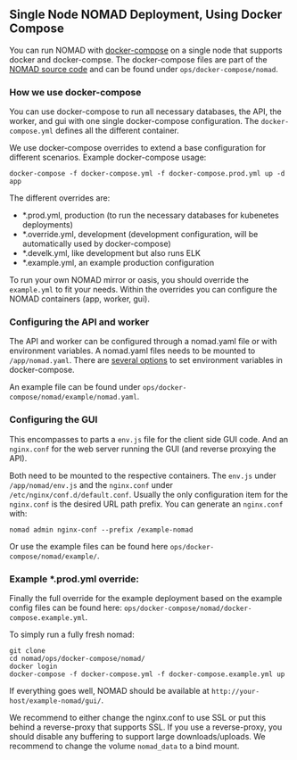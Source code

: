 ## Single Node NOMAD Deployment, Using Docker Compose

You can run NOMAD with [docker-compose](https://docs.docker.com/compose/) on a single node
that supports docker and docker-compse. The docker-compose files are part of the
[NOMAD source code](https://gitlab.mpcdf.mpg.de/nomad-lab/nomad-FAIR)
and can be found under `ops/docker-compose/nomad`.

### How we use docker-compose

You can use docker-compose to run all necessary databases, the API, the worker, and
gui with one single docker-compose configuration. The `docker-compose.yml` defines
all the different container.

We use docker-compose overrides to extend a base configuration for different scenarios.
Example docker-compose usage:

```
docker-compose -f docker-compose.yml -f docker-compose.prod.yml up -d app
```

The different overrides are:
- *.prod.yml, production (to run the necessary databases for kubenetes deployments)
- *.override.yml, development (development configuration, will be automatically used by docker-compose)
- *.develk.yml, like development but also runs ELK
- *.example.yml, an example production configuration

To run your own NOMAD mirror or oasis, you should override the `example.yml` to fit your needs.
Within the overrides you can configure the NOMAD containers (app, worker, gui).

### Configuring the API and worker

The API and worker can be configured through a nomad.yaml file or with environment
variables. A nomad.yaml files needs to be mounted to `/app/nomad.yaml`. There are
[several options](https://docs.docker.com/compose/environment-variables/) to set
environment variables in docker-compose.

An example file can be found under `ops/docker-compose/nomad/example/nomad.yaml`.

### Configuring the GUI

This encompasses to parts a `env.js` file for the client side GUI code. And an
`nginx.conf` for the web server running the GUI (and reverse proxying the API).

Both need to be mounted to the respective containers. The `env.js` under `/app/nomad/env.js`
and the `nginx.conf` under `/etc/nginx/conf.d/default.conf`. Usually the only configuration
item for the `nginx.conf` is the desired URL path prefix. You can generate an `nginx.conf`
with:

```
nomad admin nginx-conf --prefix /example-nomad
```

Or use the example files can be found here `ops/docker-compose/nomad/example/`.


### Example *.prod.yml override:

Finally the full override for the example deployment based on the example config files
can be found here: `ops/docker-compose/nomad/docker-compose.example.yml`.

To simply run a fully fresh nomad:

```
git clone
cd nomad/ops/docker-compose/nomad/
docker login
docker-compose -f docker-compose.yml -f docker-compose.example.yml up
```

If everything goes well, NOMAD should be available at `http://your-host/example-nomad/gui/`.

We recommend to either change the nginx.conf to use SSL or put this behind a reverse-proxy
that supports SSL. If you use a reverse-proxy, you should disable any buffering to support
large downloads/uploads. We recommend to change the volume `nomad_data` to a bind mount.